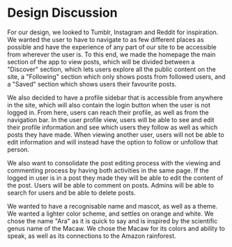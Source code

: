 # Design Discussion

For our design, we looked to Tumblr, Instagram and Reddit for inspiration. We wanted the user to have to navigate to as few different places as possible and have the experience of any part of our site to be accessible from wherever the user is. To this end, we made the homepage the main section of the app to view posts, which will be divided between a "Discover" section, which lets users explore all the public content on the site, a "Following" section which only shows posts from followed users, and a "Saved" section which shows users their favourite posts.

We also decided to have a profile sidebar that is accessible from anywhere in the site, which will also contain the login button when the user is not logged in. From here, users can reach their profile, as well as from the navigation bar. In the user profile view, users will be able to see and edit their profile information and see which users they follow as well as which posts they have made. When viewing another user, users will not be able to edit information and will instead have the option to follow or unfollow that person.

We also want to consolidate the post editing process with the viewing and commenting process by having both activities in the same page. If the logged in user is in a post they made they will be able to edit the content of the post. Users will be able to comment on posts. Admins will be able to search for users and be able to delete posts.

We wanted to have a recognisable name and mascot, as well as a theme. We wanted a lighter color scheme, and settles on orange and white. We chose the name "Ara" as it is quick to say and is inspired by the scientific genus name of the Macaw. We chose the Macaw for its colors and ability to speak, as well as its connections to the Amazon rainforest.
